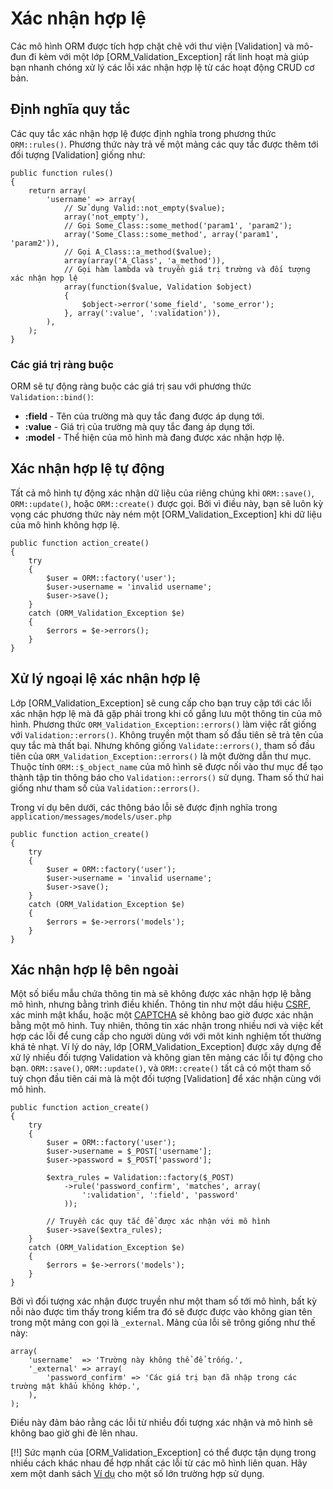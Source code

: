 # Xác nhận hợp lệ

Các mô hình ORM được tích hợp chặt chẽ với thư viện [Validation] và mô-đun đi kèm với một lớp [ORM_Validation_Exception] rất linh hoạt mà giúp bạn nhanh chóng xử lý các lỗi xác nhận hợp lệ từ các hoạt động CRUD cơ bản.

## Định nghĩa quy tắc

Các quy tắc xác nhận hợp lệ được định nghĩa trong phương thức `ORM::rules()`.
Phương thức này trả về một mảng các quy tắc được thêm tới đối tượng [Validation] giống như:

	public function rules()
	{
		return array(
			'username' => array(
				// Sử dụng Valid::not_empty($value);
				array('not_empty'),
				// Gọi Some_Class::some_method('param1', 'param2');
				array('Some_Class::some_method', array('param1', 'param2')),
				// Gọi A_Class::a_method($value);
				array(array('A_Class', 'a_method')),
				// Gọi hàm lambda và truyền giá trị trường và đối tượng xác nhận hợp lệ
				array(function($value, Validation $object)
				{
					$object->error('some_field', 'some_error');
				}, array(':value', ':validation')),
			),
		);
	}

### Các giá trị ràng buộc

ORM sẽ tự động ràng buộc các giá trị sau với phương thức `Validation::bind()`:

- **:field** - Tên của trường mà quy tắc đang được áp dụng tới.
- **:value** - Giá trị của trường mà quy tắc đang áp dụng tới.
- **:model** - Thể hiện của mô hình mà đang được xác nhận hợp lệ.

## Xác nhận hợp lệ tự động

Tất cả mô hình tự động xác nhận dữ liệu của riêng chúng khi `ORM::save()`, `ORM::update()`, hoặc `ORM::create()` được gọi.
Bởi vì điều này, bạn sẽ luôn kỳ vọng các phương thức này ném một [ORM_Validation_Exception] khi dữ liệu của mô hình không hợp lệ.

	public function action_create()
	{
		try
		{
			$user = ORM::factory('user');
			$user->username = 'invalid username';
			$user->save();
		}
		catch (ORM_Validation_Exception $e)
		{
			$errors = $e->errors();
		}
	}

## Xử lý ngoại lệ xác nhận hợp lệ

Lớp [ORM_Validation_Exception] sẽ cung cấp cho bạn truy cập tới các lỗi xác nhận hợp lệ mà đã gặp phải trong khi cố gắng lưu một thông tin của mô hình.
Phương thức `ORM_Validation_Exception::errors()` làm việc rất giống với `Validation::errors()`.
Không truyền một tham số đầu tiên sẽ trả tên của quy tắc mà thất bại.
Nhưng không giống `Validate::errors()`, tham số đầu tiên của `ORM_Validation_Exception::errors()` là một đường dẫn thư mục.
Thuộc tính `ORM::$_object_name` của mô hình sẽ được nối vào thư mục để tạo thành tập tin thông báo cho `Validation::errors()` sử dụng.
Tham số thứ hai giống như tham số của `Validation::errors()`.

Trong ví dụ bên dưới, các thông báo lỗi sẽ được định nghĩa trong `application/messages/models/user.php`

	public function action_create()
	{
		try
		{
			$user = ORM::factory('user');
			$user->username = 'invalid username';
			$user->save();
		}
		catch (ORM_Validation_Exception $e)
		{
			$errors = $e->errors('models');
		}
	}

## Xác nhận hợp lệ bên ngoài

Một số biểu mẫu chứa thông tin mà sẽ không được xác nhận hợp lệ bằng mô hình, nhưng bằng trình điều khiển.
Thông tin như một dấu hiệu [CSRF](http://en.wikipedia.org/wiki/Cross-site_request_forgery), xác minh mật khẩu, hoặc một [CAPTCHA](http://en.wikipedia.org/wiki/CAPTCHA) sẽ không bao giờ được xác nhận bằng một mô hình.
Tuy nhiên, thông tin xác nhận trong nhiều nơi và việc kết hợp các lỗi để cung cấp cho người dùng với với môt kinh nghiệm tốt thường khá tẻ nhạt.
Ví lý do này, lớp [ORM_Validation_Exception] được xây dựng để xử lý nhiều đối tượng Validation và không gian tên mảng các lỗi tự động cho bạn.
`ORM::save()`, `ORM::update()`, và `ORM::create()` tất cả có một tham số tuỳ chọn đầu tiên cái mà là một đối tượng [Validation] để xác nhận cùng với mô hình.

	public function action_create()
	{
		try
		{
			$user = ORM::factory('user');
			$user->username = $_POST['username'];
			$user->password = $_POST['password'];

			$extra_rules = Validation::factory($_POST)
				->rule('password_confirm', 'matches', array(
					':validation', ':field', 'password'
				));

			// Truyền các quy tắc để được xác nhận với mô hình
			$user->save($extra_rules);
		}
		catch (ORM_Validation_Exception $e)
		{
			$errors = $e->errors('models');
		}
	}

Bởi vì đối tượng xác nhận được truyền như một tham số tới mô hình, bất kỳ nỗi nào được tìm thấy trong kiểm tra đó sẽ được được vào không gian tên trong một mảng con gọi là `_external`.
Mảng của lỗi sẽ trông giống như thế này:

	array(
		'username'  => 'Trường này không thể để trống.',
		'_external' => array(
			'password_confirm' => 'Các giá trị bạn đã nhập trong các trường mật khẩu không khớp.',
		),
	);

Điều này đảm bảo rằng các lỗi từ nhiều đối tượng xác nhận và mô hình sẽ không bao giờ ghi đè lên nhau.

[!!] Sức mạnh của [ORM_Validation_Exception] có thể được tận dụng trong nhiều cách khác nhau để hợp nhất các lỗi từ các mô hình liên quan. Hãy xem một danh sách [Ví dụ](examples) cho một số lớn trường hợp sử dụng.
